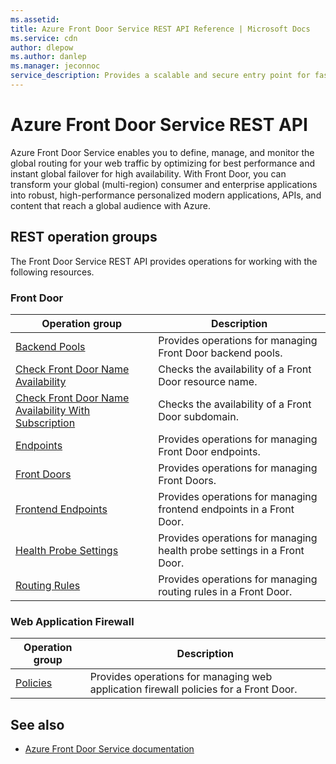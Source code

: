 ```yaml
---
ms.assetid: 
title: Azure Front Door Service REST API Reference | Microsoft Docs
ms.service: cdn
author: dlepow
ms.author: danlep
ms.manager: jeconnoc
service_description: Provides a scalable and secure entry point for fast delivery of your global web applications.
---
```


# Azure Front Door Service REST API

Azure Front Door Service enables you to define, manage, and monitor the global routing for your web traffic by optimizing for best performance and instant global failover for high availability. With Front Door, you can transform your global (multi-region) consumer and enterprise applications into robust, high-performance personalized modern applications, APIs, and content that reach a global audience with Azure.

## REST operation groups

The Front Door Service REST API provides operations for working with the following resources.

### Front Door

| Operation group               | Description |
|-------------------------------|-------------|
| [Backend Pools](/rest/api/frontdoorservice/frontdoor/backendpools) | Provides operations for managing Front Door backend pools.
| [Check Front Door Name Availability](/rest/api/frontdoorservice/frontdoor/checkfrontdoornameavailability) | Checks the availability of a Front Door resource name. |
| [Check Front Door Name Availability With Subscription](/rest/api/frontdoorservice/frontdoor/checkfrontdoornameavailabilitywithsubscription) | Checks the availability of a Front Door subdomain. |
| [Endpoints](/rest/api/frontdoorservice/frontdoor/endpoints) | Provides operations for managing Front Door endpoints. |
| [Front Doors](/rest/api/frontdoorservice/frontdoor/frontdoors) | Provides operations for managing Front Doors. |
| [Frontend Endpoints](/rest/api/frontdoorservice/frontdoor/frontendendpoints) | Provides operations for managing frontend endpoints in a Front Door. |
| [Health Probe Settings](/rest/api/frontdoorservice/frontdoor/healthprobesettings) | Provides operations for managing health probe settings in a Front Door. |
[Routing Rules](/rest/api/frontdoorservice/frontdoor/routingrules) | Provides operations for managing routing rules in a Front Door. |

### Web Application Firewall

| Operation group               | Description |
|-------------------------------|-------------|
| [Policies](/rest/api/frontdoorservice/webapplicationfirewall/policies) | Provides operations for managing web application firewall policies for a Front Door. |

## See also

- [Azure Front Door Service documentation](https://docs.microsoft.com/azure/frontdoor)
